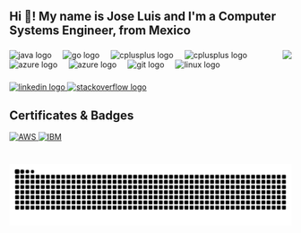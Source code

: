 <h2 align="left">Hi 👋! My name is Jose Luis and I'm a Computer Systems Engineer, from Mexico</h2>

###

<img align="right" height="150" src="https://avatars.githubusercontent.com/u/74986278?v=4"/>

###

<div align="left">
  <img src="https://cdn.jsdelivr.net/gh/devicons/devicon/icons/java/java-original.svg" height="30" alt="java logo"/>
  <img width="12" />
  <img src="https://cdn.jsdelivr.net/gh/devicons/devicon/icons/go/go-original.svg" height="30" alt="go logo"/>
  <img width="12" />
  <img src="https://cdn.jsdelivr.net/gh/devicons/devicon/icons/cplusplus/cplusplus-original.svg" height="30" alt="cplusplus logo"/>
  <img width="12" />
  <img src="https://cdn.jsdelivr.net/gh/devicons/devicon/icons/c/c-original.svg" height="30" alt="cplusplus logo"/>
  <img width="12" />
  <img src="https://cdn.jsdelivr.net/gh/devicons/devicon/icons/azure/azure-original.svg" height="30" alt="azure logo"/>
  <img width="12" />
  <img src="https://skillicons.dev/icons?i=aws" height="30" alt="azure logo"/>
  <img width="12" />
  <img src="https://cdn.jsdelivr.net/gh/devicons/devicon/icons/git/git-original.svg" height="30" alt="git logo"/>
  <img width="12" />
  <img src="https://cdn.jsdelivr.net/gh/devicons/devicon/icons/linux/linux-original.svg" height="30" alt="linux logo"/>
</div>

###

<div align="left">
  <a href="https://www.linkedin.com/in/joseluishd/" target="_blank">
    <img src="https://img.shields.io/static/v1?message=LinkedIn&logo=linkedin&label=&color=0077B5&logoColor=white&labelColor=&style=for-the-badge" height="35" alt="linkedin logo"/>
  </a>
  <a href="https://stackoverflow.com/users/22330469/joseluishd" target="_blank">
    <img src="https://img.shields.io/static/v1?message=Stackoverflow&logo=stackoverflow&label=&color=FE7A16&logoColor=white&labelColor=&style=for-the-badge" height="35" alt="stackoverflow logo"/>
  </a>
</div>

###

## Certificates & Badges

<div align="left">
  <a href="https://www.credly.com/badges/1521d248-0fae-4cd3-ab33-625f2cdbe6ab">
    <img src="https://images.credly.com/size/340x340/images/145a5de8-7390-4d57-b4cb-a10e2f9394e2/image.png" height="90" alt="AWS"/>
  </a>
  <a href="https://www.credly.com/badges/b39c65ba-b616-414d-940e-33d55aa27fa9">
    <img src="https://images.credly.com/size/340x340/images/cb5180ef-bdd3-4c15-a632-b2d8388c221d/Banking-Industry-Jumpstart.png" height="90" alt="IBM"/>
  </a>
</div>

###

<br clear="both">

<img src="https://raw.githubusercontent.com/JoseLuisHD/JoseLuisHD/output/snake.svg" alt="Snake animation" />

###
